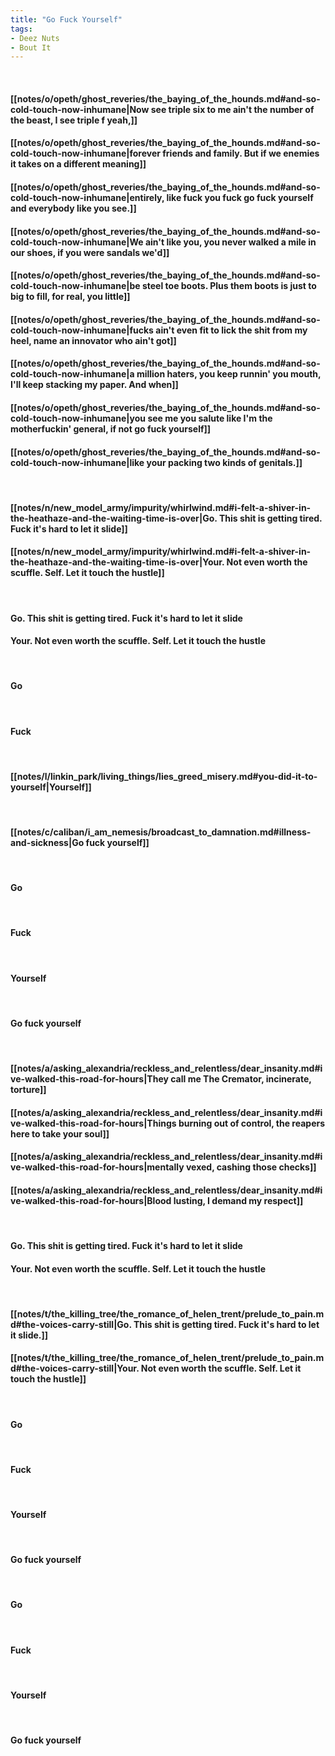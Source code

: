 ```yaml
---
title: "Go Fuck Yourself"
tags:
- Deez Nuts
- Bout It
---
```

&nbsp;
#### [[notes/o/opeth/ghost_reveries/the_baying_of_the_hounds.md#and-so-cold-touch-now-inhumane|Now see triple six to me ain't the number of the beast, I see triple f yeah,]]
#### [[notes/o/opeth/ghost_reveries/the_baying_of_the_hounds.md#and-so-cold-touch-now-inhumane|forever friends and family. But if we enemies it takes on a different meaning]]
#### [[notes/o/opeth/ghost_reveries/the_baying_of_the_hounds.md#and-so-cold-touch-now-inhumane|entirely, like fuck you fuck go fuck yourself and everybody like you see.]]
#### [[notes/o/opeth/ghost_reveries/the_baying_of_the_hounds.md#and-so-cold-touch-now-inhumane|We ain't like you, you never walked a mile in our shoes, if you were sandals we'd]]
#### [[notes/o/opeth/ghost_reveries/the_baying_of_the_hounds.md#and-so-cold-touch-now-inhumane|be steel toe boots. Plus them boots is just to big to fill, for real, you little]]
#### [[notes/o/opeth/ghost_reveries/the_baying_of_the_hounds.md#and-so-cold-touch-now-inhumane|fucks ain't even fit to lick the shit from my heel, name an innovator who ain't got]]
#### [[notes/o/opeth/ghost_reveries/the_baying_of_the_hounds.md#and-so-cold-touch-now-inhumane|a million haters, you keep runnin' you mouth, I'll keep stacking my paper. And when]]
#### [[notes/o/opeth/ghost_reveries/the_baying_of_the_hounds.md#and-so-cold-touch-now-inhumane|you see me you salute like I'm the motherfuckin' general, if not go fuck yourself]]
#### [[notes/o/opeth/ghost_reveries/the_baying_of_the_hounds.md#and-so-cold-touch-now-inhumane|like your packing two kinds of genitals.]]
&nbsp;
#### [[notes/n/new_model_army/impurity/whirlwind.md#i-felt-a-shiver-in-the-heathaze-and-the-waiting-time-is-over|Go. This shit is getting tired. Fuck it's hard to let it slide]]
#### [[notes/n/new_model_army/impurity/whirlwind.md#i-felt-a-shiver-in-the-heathaze-and-the-waiting-time-is-over|Your. Not even worth the scuffle. Self. Let it touch the hustle]]
&nbsp;
#### Go. This shit is getting tired. Fuck it's hard to let it slide
#### Your. Not even worth the scuffle. Self. Let it touch the hustle
&nbsp;
#### Go
&nbsp;
#### Fuck
&nbsp;
#### [[notes/l/linkin_park/living_things/lies_greed_misery.md#you-did-it-to-yourself|Yourself]]
&nbsp;
#### [[notes/c/caliban/i_am_nemesis/broadcast_to_damnation.md#illness-and-sickness|Go fuck yourself]]
&nbsp;
#### Go
&nbsp;
#### Fuck
&nbsp;
#### Yourself
&nbsp;
#### Go fuck yourself
&nbsp;
#### [[notes/a/asking_alexandria/reckless_and_relentless/dear_insanity.md#ive-walked-this-road-for-hours|They call me The Cremator, incinerate, torture]]
#### [[notes/a/asking_alexandria/reckless_and_relentless/dear_insanity.md#ive-walked-this-road-for-hours|Things burning out of control, the reapers here to take your soul]]
#### [[notes/a/asking_alexandria/reckless_and_relentless/dear_insanity.md#ive-walked-this-road-for-hours|mentally vexed, cashing those checks]]
#### [[notes/a/asking_alexandria/reckless_and_relentless/dear_insanity.md#ive-walked-this-road-for-hours|Blood lusting, I demand my respect]]
&nbsp;
#### Go. This shit is getting tired. Fuck it's hard to let it slide
#### Your. Not even worth the scuffle. Self. Let it touch the hustle
&nbsp;
#### [[notes/t/the_killing_tree/the_romance_of_helen_trent/prelude_to_pain.md#the-voices-carry-still|Go. This shit is getting tired. Fuck it's hard to let it slide.]]
#### [[notes/t/the_killing_tree/the_romance_of_helen_trent/prelude_to_pain.md#the-voices-carry-still|Your. Not even worth the scuffle. Self. Let it touch the hustle]]
&nbsp;
#### Go
&nbsp;
#### Fuck
&nbsp;
#### Yourself
&nbsp;
#### Go fuck yourself
&nbsp;
#### Go
&nbsp;
#### Fuck
&nbsp;
#### Yourself
&nbsp;
#### Go fuck yourself
